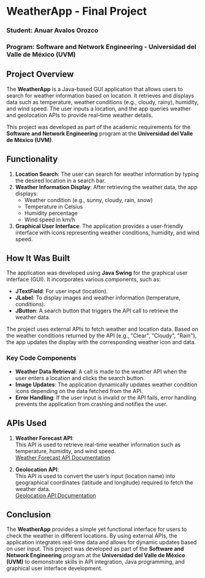# WeatherApp - Final Project

### Student: Anuar Avalos Orozco  
### Program: Software and Network Engineering - Universidad del Valle de México (UVM)

## Project Overview

The **WeatherApp** is a Java-based GUI application that allows users to search for weather information based on location. It retrieves and displays data such as temperature, weather conditions (e.g., cloudy, rainy), humidity, and wind speed. The user inputs a location, and the app queries weather and geolocation APIs to provide real-time weather details.

This project was developed as part of the academic requirements for the **Software and Network Engineering** program at the **Universidad del Valle de México (UVM)**.

## Functionality

1. **Location Search**: The user can search for weather information by typing the desired location in a search bar.
2. **Weather Information Display**: After retrieving the weather data, the app displays:
   - Weather condition (e.g., sunny, cloudy, rain, snow)
   - Temperature in Celsius
   - Humidity percentage
   - Wind speed in km/h
3. **Graphical User Interface**: The application provides a user-friendly interface with icons representing weather conditions, humidity, and wind speed.

## How It Was Built

The application was developed using **Java Swing** for the graphical user interface (GUI). It incorporates various components, such as:
- **JTextField**: For user input (location).
- **JLabel**: To display images and weather information (temperature, conditions).
- **JButton**: A search button that triggers the API call to retrieve the weather data.

The project uses external APIs to fetch weather and location data. Based on the weather conditions returned by the API (e.g., "Clear", "Cloudy", "Rain"), the app updates the display with the corresponding weather icon and data.

### Key Code Components
- **Weather Data Retrieval**: A call is made to the weather API when the user enters a location and clicks the search button.
- **Image Updates**: The application dynamically updates weather condition icons depending on the data fetched from the API.
- **Error Handling**: If the user input is invalid or the API fails, error handling prevents the application from crashing and notifies the user.

## APIs Used

1. **Weather Forecast API**:  
   This API is used to retrieve real-time weather information such as temperature, humidity, and wind speed.  
   [Weather Forecast API Documentation](https://open-meteo.com/en/docs#latitude=33.767&longitude=-118.1892)

2. **Geolocation API**:  
   This API is used to convert the user’s input (location name) into geographical coordinates (latitude and longitude) required to fetch the weather data.  
   [Geolocation API Documentation](https://open-meteo.com/en/docs/geocoding-api)

## Conclusion

The **WeatherApp** provides a simple yet functional interface for users to check the weather in different locations. By using external APIs, the application integrates real-time data and allows for dynamic updates based on user input. This project was developed as part of the **Software and Network Engineering** program at the **Universidad del Valle de México (UVM)** to demonstrate skills in API integration, Java programming, and graphical user interface development.
